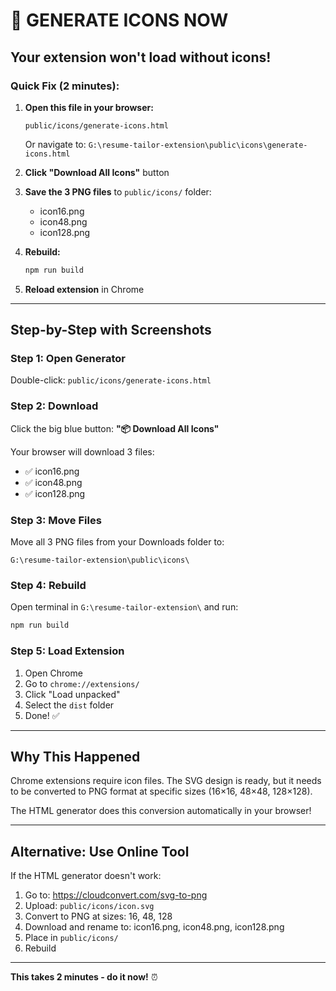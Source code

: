 # 🚨 GENERATE ICONS NOW

## Your extension won't load without icons!

### Quick Fix (2 minutes):

1. **Open this file in your browser:**
   ```
   public/icons/generate-icons.html
   ```
   
   Or navigate to: `G:\resume-tailor-extension\public\icons\generate-icons.html`

2. **Click "Download All Icons"** button

3. **Save the 3 PNG files** to `public/icons/` folder:
   - icon16.png
   - icon48.png  
   - icon128.png

4. **Rebuild:**
   ```bash
   npm run build
   ```

5. **Reload extension** in Chrome

---

## Step-by-Step with Screenshots

### Step 1: Open Generator
Double-click: `public/icons/generate-icons.html`

### Step 2: Download
Click the big blue button: **"📦 Download All Icons"**

Your browser will download 3 files:
- ✅ icon16.png
- ✅ icon48.png
- ✅ icon128.png

### Step 3: Move Files
Move all 3 PNG files from your Downloads folder to:
```
G:\resume-tailor-extension\public\icons\
```

### Step 4: Rebuild
Open terminal in `G:\resume-tailor-extension\` and run:
```bash
npm run build
```

### Step 5: Load Extension
1. Open Chrome
2. Go to `chrome://extensions/`
3. Click "Load unpacked"
4. Select the `dist` folder
5. Done! ✅

---

## Why This Happened

Chrome extensions require icon files. The SVG design is ready, but it needs to be converted to PNG format at specific sizes (16×16, 48×48, 128×128).

The HTML generator does this conversion automatically in your browser!

---

## Alternative: Use Online Tool

If the HTML generator doesn't work:

1. Go to: https://cloudconvert.com/svg-to-png
2. Upload: `public/icons/icon.svg`
3. Convert to PNG at sizes: 16, 48, 128
4. Download and rename to: icon16.png, icon48.png, icon128.png
5. Place in `public/icons/`
6. Rebuild

---

**This takes 2 minutes - do it now!** ⏰
